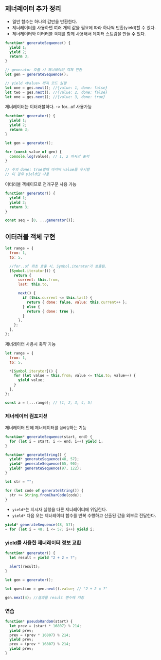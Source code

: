 ## 제너레이터 추가 정리

- 일반 함수는 하나의 값만을 반환한다.
- 제너레이터를 사용하면 여러 개의 값을 필요에 따라 하나씩 반환(yield)할 수 있다.
- 제너레이터와 이터러블 객체를 함께 사용해서 데이터 스트림을 만들 수 있다.

```js
function* generateSequence() {
  yield 1;
  yield 2;
  return 3;
}

// generator 호출 시 제너레이터 객체 반환
let gen = generateSequence();

// yield <Value> 까지 코드 실행
let one = ges.next(); //{value: 1, done: false}
let two = ges.next(); //{value: 2, done: false}
let one = ges.next(); //{value: 3, done: true}
```

제너레이터는 이터러블하다. -> for...of 사용가능

```js
function* generator() {
  yield 1;
  yield 2;
  return 3;
}

let gen = generator();

for (const value of gen) {
  console.log(value); // 1, 2 까지만 출력
}

// 주의 done: true일때 마지막 value를 무시함
// 이 경우 yield만 사용
```

이터러블 객체이므로 전개구문 사용 가능

```js
function* generator() {
  yield 1;
  yield 2;
  return 3;
}

const seq = [0, ...generator()];
```

## 이터러블 객체 구현

```js
let range = {
  from: 1,
  to: 5,

  //for..of 최초 호출 시, Symbol.iterator가 호출됨.
  [Symbol.iterator]() {
    return {
      current: this.from,
      last: this.to,

      next() {
        if (this.current <= this.last) {
          return { done: false, value: this.current++ };
        } else {
          return { done: true };
        }
      },
    };
  },
};
```

제너레이터 사용시 축약 가능

```js
let range = {
  from: 1,
  to: 5,

  *[Symbol.iterator]() {
    for (let value = this.from; value <= this.to; value++) {
      yield value;
    }
  },
};

const a = [...range]; // [1, 2, 3, 4, 5]
```

### 제너레이터 컴포지션

제너레이터 안에 제너레이터를 `임베딩`하는 기능

```js
function* generateSequence(start, end) {
  for (let i = start; i <= end; i++) yield i;
}

function* generateString() {
  yield* generateSequence(48, 57);
  yield* generateSequence(65, 90);
  yield* generateSequence(97, 122);
}

let str = "";

for (let code of generateString()) {
  str += String.fromCharCode(code);
}
```

- `yield*`는 지시자 실행을 다른 제너레이터에 위임한다.
- `yield*` 다음 오는 제너레이터 함수를 반복 수행하고 산출된 값을 외부로 전달한다.

```js
yield* generateSequence(48, 57);
= for (let i = 48; i <= 57; i++) yield i;
```

### yield를 사용한 제너레이터 정보 교환

```js
function* generator() {
  let result = yield "2 + 2 = ?";

  alert(result);
}

let gen = generator();

let question = gen.next().value; // "2 + 2 = ?"

gen.next(4); //결과를 result 변수에 저장
```

### 연습

```js
function* pseudoRandom(start) {
  let prev = (start * 16807) % 214;
  yield prev;
  prev = (prev * 16807) % 214;
  yield prev;
  prev = (prev * 16807) % 214;
  yield prev;
}
```
